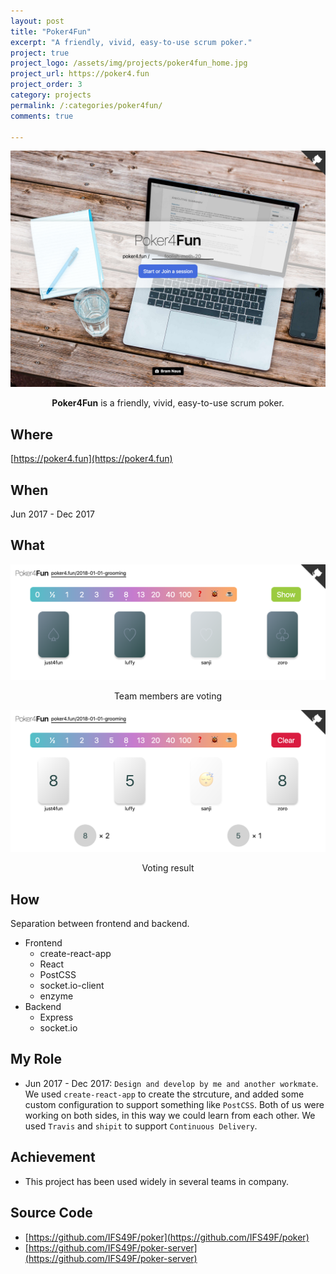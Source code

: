 ```yaml
---
layout: post
title: "Poker4Fun"
excerpt: "A friendly, vivid, easy-to-use scrum poker."
project: true
project_logo: /assets/img/projects/poker4fun_home.jpg
project_url: https://poker4.fun
project_order: 3
category: projects
permalink: /:categories/poker4fun/
comments: true

---
```


![](/assets/img/projects/poker4fun_home.jpg)

<center><figcaption><b>Poker4Fun</b> is a friendly, vivid, easy-to-use scrum poker.</figcaption></center>

## Where

[https://poker4.fun](https://poker4.fun)

## When

Jun 2017 - Dec 2017

## What

![](/assets/img/projects/poker4fun_voting.png)
<center><figcaption>Team members are voting</figcaption></center>

![](/assets/img/projects/poker4fun_voted.png)
<center><figcaption>Voting result</figcaption></center>

## How

Separation between frontend and backend.

- Frontend
  - create-react-app
  - React
  - PostCSS
  - socket.io-client
  - enzyme
- Backend
  - Express
  - socket.io

## My Role

- Jun 2017 - Dec 2017: `Design and develop by me and another workmate`. We used `create-react-app` to create the strcuture, and added some custom configuration to support something like `PostCSS`. Both of us were working on both sides, in this way we could learn from each other. We used `Travis` and `shipit` to support `Continuous Delivery`.

## Achievement

- This project has been used widely in several teams in company.

## Source Code

- [https://github.com/IFS49F/poker](https://github.com/IFS49F/poker)
- [https://github.com/IFS49F/poker-server](https://github.com/IFS49F/poker-server)
